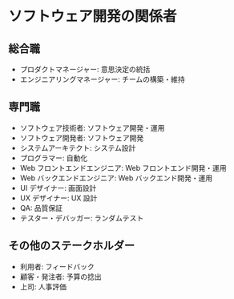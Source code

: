 # ソフトウェア開発の関係者

## 総合職

- プロダクトマネージャー: 意思決定の統括
- エンジニアリングマネージャー: チームの構築・維持

## 専門職

- ソフトウェア技術者: ソフトウェア開発・運用
- ソフトウェア開発者: ソフトウェア開発
- システムアーキテクト: システム設計
- プログラマー: 自動化
- Web フロントエンドエンジニア: Web フロントエンド開発・運用
- Web バックエンドエンジニア: Web バックエンド開発・運用
- UI デザイナー: 画面設計
- UX デザイナー: UX 設計
- QA: 品質保証
- テスター・デバッガー: ランダムテスト

## その他のステークホルダー

- 利用者: フィードバック
- 顧客・発注者: 予算の捻出
- 上司: 人事評価
